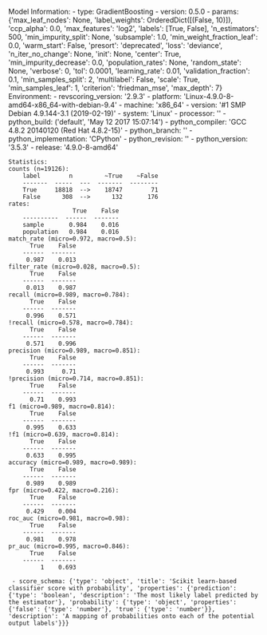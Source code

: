 Model Information:
	 - type: GradientBoosting
	 - version: 0.5.0
	 - params: {'max_leaf_nodes': None, 'label_weights': OrderedDict([(False, 10)]), 'ccp_alpha': 0.0, 'max_features': 'log2', 'labels': [True, False], 'n_estimators': 500, 'min_impurity_split': None, 'subsample': 1.0, 'min_weight_fraction_leaf': 0.0, 'warm_start': False, 'presort': 'deprecated', 'loss': 'deviance', 'n_iter_no_change': None, 'init': None, 'center': True, 'min_impurity_decrease': 0.0, 'population_rates': None, 'random_state': None, 'verbose': 0, 'tol': 0.0001, 'learning_rate': 0.01, 'validation_fraction': 0.1, 'min_samples_split': 2, 'multilabel': False, 'scale': True, 'min_samples_leaf': 1, 'criterion': 'friedman_mse', 'max_depth': 7}
	Environment:
	 - revscoring_version: '2.9.3'
	 - platform: 'Linux-4.9.0-8-amd64-x86_64-with-debian-9.4'
	 - machine: 'x86_64'
	 - version: '#1 SMP Debian 4.9.144-3.1 (2019-02-19)'
	 - system: 'Linux'
	 - processor: ''
	 - python_build: ('default', 'May 12 2017 15:07:14')
	 - python_compiler: 'GCC 4.8.2 20140120 (Red Hat 4.8.2-15)'
	 - python_branch: ''
	 - python_implementation: 'CPython'
	 - python_revision: ''
	 - python_version: '3.5.3'
	 - release: '4.9.0-8-amd64'
	
	Statistics:
	counts (n=19126):
		label        n         ~True    ~False
		-------  -----  ---  -------  --------
		True     18818  -->    18747        71
		False      308  -->      132       176
	rates:
		              True    False
		----------  ------  -------
		sample       0.984    0.016
		population   0.984    0.016
	match_rate (micro=0.972, macro=0.5):
		  True    False
		------  -------
		 0.987    0.013
	filter_rate (micro=0.028, macro=0.5):
		  True    False
		------  -------
		 0.013    0.987
	recall (micro=0.989, macro=0.784):
		  True    False
		------  -------
		 0.996    0.571
	!recall (micro=0.578, macro=0.784):
		  True    False
		------  -------
		 0.571    0.996
	precision (micro=0.989, macro=0.851):
		  True    False
		------  -------
		 0.993     0.71
	!precision (micro=0.714, macro=0.851):
		  True    False
		------  -------
		  0.71    0.993
	f1 (micro=0.989, macro=0.814):
		  True    False
		------  -------
		 0.995    0.633
	!f1 (micro=0.639, macro=0.814):
		  True    False
		------  -------
		 0.633    0.995
	accuracy (micro=0.989, macro=0.989):
		  True    False
		------  -------
		 0.989    0.989
	fpr (micro=0.422, macro=0.216):
		  True    False
		------  -------
		 0.429    0.004
	roc_auc (micro=0.981, macro=0.98):
		  True    False
		------  -------
		 0.981    0.978
	pr_auc (micro=0.995, macro=0.846):
		  True    False
		------  -------
		     1    0.693
	
	 - score_schema: {'type': 'object', 'title': 'Scikit learn-based classifier score with probability', 'properties': {'prediction': {'type': 'boolean', 'description': 'The most likely label predicted by the estimator'}, 'probability': {'type': 'object', 'properties': {'false': {'type': 'number'}, 'true': {'type': 'number'}}, 'description': 'A mapping of probabilities onto each of the potential output labels'}}}

